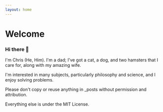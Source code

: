```yaml
---
layout: home
---
```


# Welcome

### Hi there 👋

I'm Chris (He, Him). I'm a dad; I've got a cat, a dog, and two hamsters that I care for, along with my amazing wife.

I'm interested in many subjects, particularly philosophy and science, and I enjoy solving problems.

Please don't copy or reuse anything in _posts without permission and attribution.

Everything else is under the MIT License.
